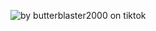 ![by butterblaster2000 on tiktok](https://64.media.tumblr.com/2a944a566de79a35ea99246b414c6f61/343569c3e6f4efff-f1/s640x960/a9982cc2993aef4ea20b580090447b09f9d1aa95.gifv)‎ ‎ ‎ ‎ ‎ ‎ ‎ ‎ ‎ ‎ ‎ ‎ ‎ ‎ ‎ ‎ ‎ ‎ ‎ ‎ 
